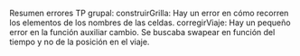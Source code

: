 Resumen errores TP grupal: 
construirGrilla: Hay un error en cómo recorren los elementos de los nombres de las celdas.
corregirViaje:  Hay un pequeño error en la función auxiliar cambio. Se buscaba swapear en función del tiempo y no de la posición en el viaje.
